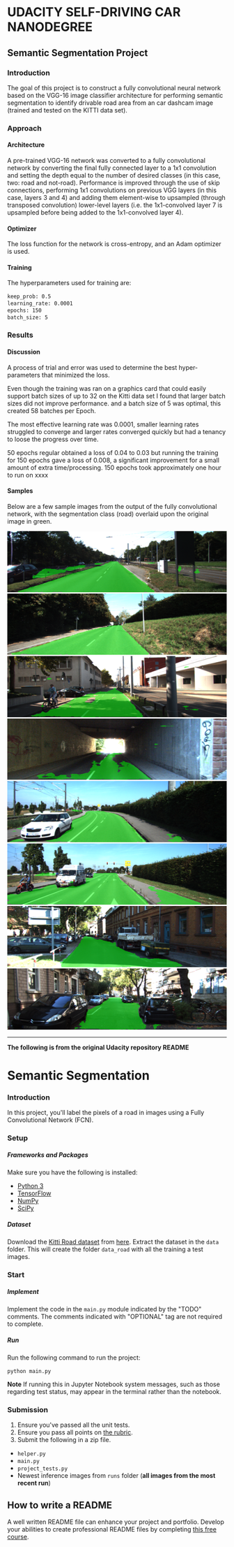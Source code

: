 # UDACITY SELF-DRIVING CAR NANODEGREE
## Semantic Segmentation Project
### Introduction
The goal of this project is to construct a fully convolutional neural network based on the VGG-16 image classifier architecture for performing semantic segmentation to identify drivable road area from an car dashcam image (trained and tested on the KITTI data set).

### Approach
#### Architecture
A pre-trained VGG-16 network was converted to a fully convolutional network by converting the final fully connected layer to a 1x1 convolution and setting the depth equal to the number of desired classes (in this case, two: road and not-road). Performance is improved through the use of skip connections, performing 1x1 convolutions on previous VGG layers (in this case, layers 3 and 4) and adding them element-wise to upsampled (through transposed convolution) lower-level layers (i.e. the 1x1-convolved layer 7 is upsampled before being added to the 1x1-convolved layer 4).

#### Optimizer
The loss function for the network is cross-entropy, and an Adam optimizer is used.

#### Training
The hyperparameters used for training are:

    keep_prob: 0.5
    learning_rate: 0.0001
    epochs: 150
    batch_size: 5

### Results
#### Discussion
A process of trial and error was used to determine the best hyper-parameters that minimized the loss.

Even though the training was ran on a graphics card that could easily support batch sizes of up to 32 on the Kitti data set I found that larger batch sizes did not improve performance.  and a batch size of 5 was optimal, this created 58 batches per Epoch.

The most effective learning rate was 0.0001, smaller learning rates struggled to converge and larger rates converged quickly but had a tenancy to loose the progress over time.

50 epochs regular obtained a loss of 0.04 to 0.03 but running the training for 150 epochs gave a loss of 0.008, a significant improvement for a small amount of extra time/processing.  150 epochs took approximately one hour to run on xxxx

#### Samples
Below are a few sample images from the output of the fully convolutional network, with the segmentation class (road) overlaid upon the original image in green. 

![sample1](sample01.png)
![sample2](sample02.png)
![sample3](sample03.png)
![sample4](sample04.png)
![sample5](sample05.png)
![sample6](sample06.png)
![sample7](sample07.png)
![sample8](sample08.png)



---
**The following is from the original Udacity repository README**
# Semantic Segmentation
### Introduction
In this project, you'll label the pixels of a road in images using a Fully Convolutional Network (FCN).
### Setup
##### Frameworks and Packages
Make sure you have the following is installed:
 - [Python 3](https://www.python.org/)
 - [TensorFlow](https://www.tensorflow.org/)
 - [NumPy](http://www.numpy.org/)
 - [SciPy](https://www.scipy.org/)
##### Dataset
Download the [Kitti Road dataset](http://www.cvlibs.net/datasets/kitti/eval_road.php) from [here](http://www.cvlibs.net/download.php?file=data_road.zip).  Extract the dataset in the `data` folder.  This will create the folder `data_road` with all the training a test images.

### Start
##### Implement
Implement the code in the `main.py` module indicated by the "TODO" comments.
The comments indicated with "OPTIONAL" tag are not required to complete.
##### Run
Run the following command to run the project:
```
python main.py
```
**Note** If running this in Jupyter Notebook system messages, such as those regarding test status, may appear in the terminal rather than the notebook.

### Submission
1. Ensure you've passed all the unit tests.
2. Ensure you pass all points on [the rubric](https://review.udacity.com/#!/rubrics/989/view).
3. Submit the following in a zip file.
 - `helper.py`
 - `main.py`
 - `project_tests.py`
 - Newest inference images from `runs` folder  (**all images from the most recent run**)

 ## How to write a README
A well written README file can enhance your project and portfolio.  Develop your abilities to create professional README files by completing [this free course](https://www.udacity.com/course/writing-readmes--ud777).
